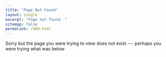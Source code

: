 ```yaml
---
title: "Page Not Found"
layout: single
excerpt: "Page not found. "
sitemap: false
permalink: /404.html
---
```

Sorry but the page you were trying to view does not exist --- perhaps you were trying what was below

<script type="text/javascript">
 var GOOG_FIXURL_LANG = 'en';
 var GOOG_FIXURL_SITE = '{{ site.url }}'
</script>
<script type="text/javascript"
 src="//linkhelp.clients.google.com/tbproxy/lh/wm/fixurl.js">
</script>
